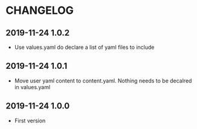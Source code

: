 # CHANGELOG

## 2019-11-24 1.0.2

* Use values.yaml do declare a list of yaml files to include

## 2019-11-24 1.0.1

* Move user yaml content to content.yaml. Nothing needs to be decalred in values.yaml

## 2019-11-24 1.0.0

* First version